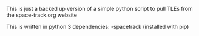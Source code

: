 This is just a backed up version of a simple python script to pull TLEs from the space-track.org website

This is written in python 3
  dependencies:
    -spacetrack (installed with pip)
